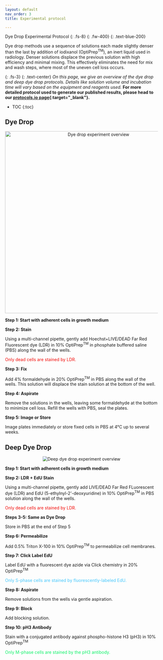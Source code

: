 ```yaml
---
layout: default
nav_order: 3
title: Experimental protocol

---
```


Dye Drop Experimental Protocol
{: .fs-8}
{: .fw-400}
{: .text-blue-200}

Dye drop methods use a sequence of solutions each made slightly denser than the last by addition of iodixanol (OptiPrep<sup>TM</sup>), an inert liquid used in radiology. Denser solutions displace the previous solution with high efficiency and minimal mixing. This effectively eliminates the need for mix and wash steps, where most of the uneven cell loss occurs.

{: .fs-3}
{: .text-center}
*On this page, we give an overview of the dye drop and deep dye drop protocols. Details like solution volume and incubation time will vary based on the equipment and reagents used.* **For more detailed protocol used to generate our published results, please head to our [protocols.io page](https://www.protocols.io/view/deep-dye-drop-protocol-96zh9f6){:target="_blank"}.**

* TOC
{:toc}

## Dye Drop

<p style="text-align:center;"><img src="{{ site.baseurl }}/assets/images/dye_drop/dd_exp_overview.png" alt="Dye drop experiment overview" width="600"></p>

**Step 1: Start with adherent cells in growth medium**

**Step 2: Stain**

Using a multi-channel pipette, gently add Hoechst+LIVE/DEAD Far Red Fluorescent dye (LDR) in 10% OptiPrep<sup>TM</sup> in phosphate buffered saline (PBS) along the wall of the wells. 

<span style="color:#F20D0A">Only dead cells are stained by LDR.</span>

**Step 3: Fix**

Add 4% formaldehyde in 20% OptiPrep<sup>TM</sup> in PBS along the wall of the wells. This solution will displace the stain solution at the bottom of the well.

**Step 4: Aspirate**

Remove the solutions in the wells, leaving some formaldehyde at the bottom to minimize cell loss. Refill the wells with PBS, seal the plates.

**Step 5: Image or Store**

Image plates immediately or store fixed cells in PBS at 4&deg;C up to several weeks.

## Deep Dye Drop

<p style="text-align:center;"><img src="{{ site.baseurl }}/assets/images/dye_drop/ddd_exp_overview.png" alt="Deep dye drop experiment overview" /></p>

**Step 1: Start with adherent cells in growth medium**

**Step 2: LDR + EdU Stain**
    
Using a multi-channel pipette, gently add LIVE/DEAD Far Red FLuorescent dye (LDR) and EdU (5-ethylnyl-2'-deoxyuridine) in 10% OptiPrep<sup>TM</sup> in PBS solution along the wall of the wells.

<span style="color:#F20D0A">Only dead cells are stained by LDR.</span>

**Steps 3-5: Same as Dye Drop**
    
Store in PBS at the end of Step 5

**Step 6: Permeabilize**

Add 0.5% Triton X-100 in 10% OptiPrep<sup>TM</sup> to permeabilize cell membranes. 

**Step 7: Click Label EdU**

Label EdU with a fluorescent dye azide via Click chemistry in 20% OptiPrep<sup>TM</sup>

<span style="color:#46C7FC">Only S-phase cells are stained by fluorescently-labeled EdU.</span>

**Step 8: Aspirate**

Remove solutions from the wells via gentle aspiration.

**Step 9: Block**

Add blocking solution.

**Step 10: pH3 Antibody**

Stain with a conjugated antibody against phospho-histone H3 (pH3) in 10% OptiPrep<sup>TM</sup>

<span style="color:#0FF169">Only M-phase cells are stained by the pH3 antibody.</span>
